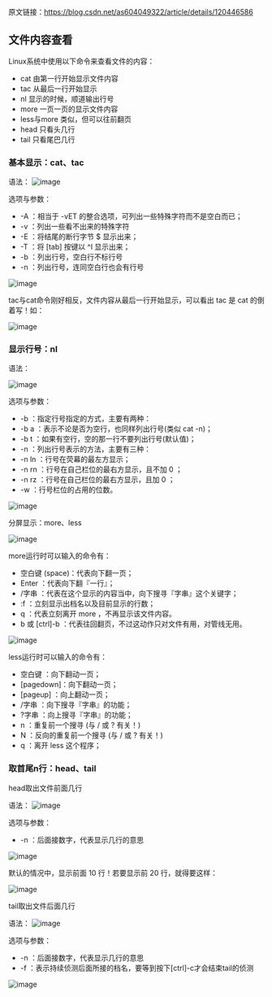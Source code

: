 原文链接：https://blog.csdn.net/as604049322/article/details/120446586

## 文件内容查看
Linux系统中使用以下命令来查看文件的内容：

- cat 由第一行开始显示文件内容
- tac 从最后一行开始显示
- nl 显示的时候，顺道输出行号
- more 一页一页的显示文件内容
- less与more 类似，但可以往前翻页
- head 只看头几行
- tail 只看尾巴几行

### 基本显示：cat、tac
语法：
![image](https://github.com/user-attachments/assets/6239ea12-6226-4cf6-aa46-afc475c4b1ba)

选项与参数：

- -A ：相当于 -vET 的整合选项，可列出一些特殊字符而不是空白而已；
- -v ：列出一些看不出来的特殊字符
- -E ：将结尾的断行字节 $ 显示出来；
- -T ：将 [tab] 按键以 ^I 显示出来；
- -b ：列出行号，空白行不标行号
- -n ：列出行号，连同空白行也会有行号

![image](https://github.com/user-attachments/assets/54d05705-9a11-43de-bf58-5347c83badcf)

tac与cat命令刚好相反，文件内容从最后一行开始显示，可以看出 tac 是 cat 的倒着写！如：

![image](https://github.com/user-attachments/assets/21d5a058-a707-4978-89ab-2c4f2465729c)

### 显示行号：nl

语法：

![image](https://github.com/user-attachments/assets/bfafa76a-adac-4a97-9269-fc8a46a7f0ac)

选项与参数：

- -b ：指定行号指定的方式，主要有两种：
- -b a ：表示不论是否为空行，也同样列出行号(类似 cat -n)；
- -b t ：如果有空行，空的那一行不要列出行号(默认值)；
- -n ：列出行号表示的方法，主要有三种：
- -n ln ：行号在荧幕的最左方显示；
- -n rn ：行号在自己栏位的最右方显示，且不加 0 ；
- -n rz ：行号在自己栏位的最右方显示，且加 0 ；
- -w ：行号栏位的占用的位数。

![image](https://github.com/user-attachments/assets/07bf5394-5ae6-4ff9-abcc-1bd6fd52de98)

分屏显示：more、less

![image](https://github.com/user-attachments/assets/4eee9f62-5739-4a23-9e94-af28b34517cf)

more运行时可以输入的命令有：

- 空白键 (space)：代表向下翻一页；
- Enter ：代表向下翻『一行』；
- /字串 ：代表在这个显示的内容当中，向下搜寻『字串』这个关键字；
- :f ：立刻显示出档名以及目前显示的行数；
- q ：代表立刻离开 more ，不再显示该文件内容。
- b 或 [ctrl]-b ：代表往回翻页，不过这动作只对文件有用，对管线无用。

![image](https://github.com/user-attachments/assets/9d715173-ee9c-49ad-8bdd-06fc772371e6)

less运行时可以输入的命令有：

- 空白键 ：向下翻动一页；
- [pagedown]：向下翻动一页；
- [pageup] ：向上翻动一页；
- /字串 ：向下搜寻『字串』的功能；
- ?字串 ：向上搜寻『字串』的功能；
- n ：重复前一个搜寻 (与 / 或 ? 有关！)
- N ：反向的重复前一个搜寻 (与 / 或 ? 有关！)
- q ：离开 less 这个程序；

### 取首尾n行：head、tail
head取出文件前面几行

语法：
![image](https://github.com/user-attachments/assets/764d2f5e-e285-4942-882e-990e2e8c5a85)

选项与参数：

- -n ：后面接数字，代表显示几行的意思

![image](https://github.com/user-attachments/assets/9de6601f-65b2-4249-a78b-10d28c1db841)

默认的情况中，显示前面 10 行！若要显示前 20 行，就得要这样：

![image](https://github.com/user-attachments/assets/81028e7a-57ed-4b12-920d-129d22eadd2e)

tail取出文件后面几行

语法：
![image](https://github.com/user-attachments/assets/3c248c26-e4f5-4df9-87f8-e16ca4059179)

选项与参数：

- -n ：后面接数字，代表显示几行的意思
- -f ：表示持续侦测后面所接的档名，要等到按下[ctrl]-c才会结束tail的侦测

![image](https://github.com/user-attachments/assets/dfcbf72d-a615-4d15-a32b-510452f3306e)
